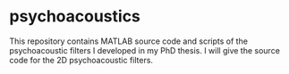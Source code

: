 psychoacoustics
===============

This repository contains MATLAB source code and scripts of the psychoacoustic filters I developed in my PhD thesis. I will give the source code for the 2D psychoacoustic filters.



